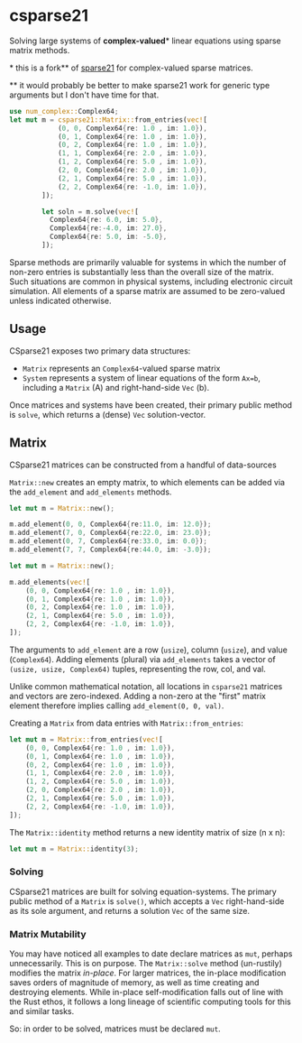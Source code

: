 # csparse21

Solving large systems of **complex-valued**\* linear equations using sparse matrix methods.

\* this is a fork\*\* of [sparse21](https://github.com/dan-fritchman/sparse21) for
complex-valued sparse matrices.

\*\* it would probably be better to make sparse21 work for generic type arguments but I don't have time for that.

```rust
use num_complex::Complex64;
let mut m = csparse21::Matrix::from_entries(vec![
            (0, 0, Complex64{re: 1.0 , im: 1.0}),
            (0, 1, Complex64{re: 1.0 , im: 1.0}),
            (0, 2, Complex64{re: 1.0 , im: 1.0}),
            (1, 1, Complex64{re: 2.0 , im: 1.0}),
            (1, 2, Complex64{re: 5.0 , im: 1.0}),
            (2, 0, Complex64{re: 2.0 , im: 1.0}),
            (2, 1, Complex64{re: 5.0 , im: 1.0}),
            (2, 2, Complex64{re: -1.0, im: 1.0}),
        ]);

        let soln = m.solve(vec![
          Complex64{re: 6.0, im: 5.0},
          Complex64{re:-4.0, im: 27.0},
          Complex64{re: 5.0, im: -5.0},
        ]);
```

Sparse methods are primarily valuable for systems in which the number of non-zero entries is substantially less than the overall size of the matrix. Such situations are common in physical systems, including electronic circuit simulation. All elements of a sparse matrix are assumed to be zero-valued unless indicated otherwise.

## Usage

CSparse21 exposes two primary data structures:

* `Matrix` represents an `Complex64`-valued sparse matrix
* `System` represents a system of linear equations of the form `Ax=b`, including a `Matrix` (A) and right-hand-side `Vec` (b).

Once matrices and systems have been created, their primary public method is `solve`, which returns a (dense) `Vec` solution-vector.


## Matrix

CSparse21 matrices can be constructed from a handful of data-sources

`Matrix::new` creates an empty matrix, to which elements can be added via the `add_element` and `add_elements` methods.

```rust
let mut m = Matrix::new();

m.add_element(0, 0, Complex64{re:11.0, im: 12.0});
m.add_element(7, 0, Complex64{re:22.0, im: 23.0});
m.add_element(0, 7, Complex64{re:33.0, im: 0.0});
m.add_element(7, 7, Complex64{re:44.0, im: -3.0});
```

```rust
let mut m = Matrix::new();

m.add_elements(vec![
    (0, 0, Complex64{re: 1.0 , im: 1.0}),
    (0, 1, Complex64{re: 1.0 , im: 1.0}),
    (0, 2, Complex64{re: 1.0 , im: 1.0}),
    (2, 1, Complex64{re: 5.0 , im: 1.0}),
    (2, 2, Complex64{re: -1.0, im: 1.0}),
]);
```

The arguments to `add_element` are a row (`usize`), column (`usize`), and value (`Complex64`).
Adding elements (plural) via `add_elements` takes a vector of `(usize, usize, Complex64)` tuples, representing the row, col, and val.

Unlike common mathematical notation, all locations in `csparse21` matrices and vectors are zero-indexed.
Adding a non-zero at the "first" matrix element therefore implies calling `add_element(0, 0, val)`.

Creating a `Matrix` from data entries with `Matrix::from_entries`:

```rust
let mut m = Matrix::from_entries(vec![
    (0, 0, Complex64{re: 1.0 , im: 1.0}),
    (0, 1, Complex64{re: 1.0 , im: 1.0}),
    (0, 2, Complex64{re: 1.0 , im: 1.0}),
    (1, 1, Complex64{re: 2.0 , im: 1.0}),
    (1, 2, Complex64{re: 5.0 , im: 1.0}),
    (2, 0, Complex64{re: 2.0 , im: 1.0}),
    (2, 1, Complex64{re: 5.0 , im: 1.0}),
    (2, 2, Complex64{re: -1.0, im: 1.0}),
]);
```

The `Matrix::identity` method returns a new identity matrix of size (n x n):

```rust
let mut m = Matrix::identity(3);
```

### Solving

CSparse21 matrices are built for solving equation-systems. The primary public method of a `Matrix` is `solve()`, which accepts a `Vec` right-hand-side as its sole argument, and returns a solution `Vec` of the same size.

### Matrix Mutability

You may have noticed all examples to date declare matrices as `mut`, perhaps unnecessarily. This is on purpose. The `Matrix::solve` method (un-rustily) modifies the matrix *in-place*. For larger matrices, the in-place modification saves orders of magnitude of memory, as well as time creating and destroying elements. While in-place self-modification falls out of line with the Rust ethos, it follows a long lineage of scientific computing tools for this and similar tasks.

So: in order to be solved, matrices must be declared `mut`.

